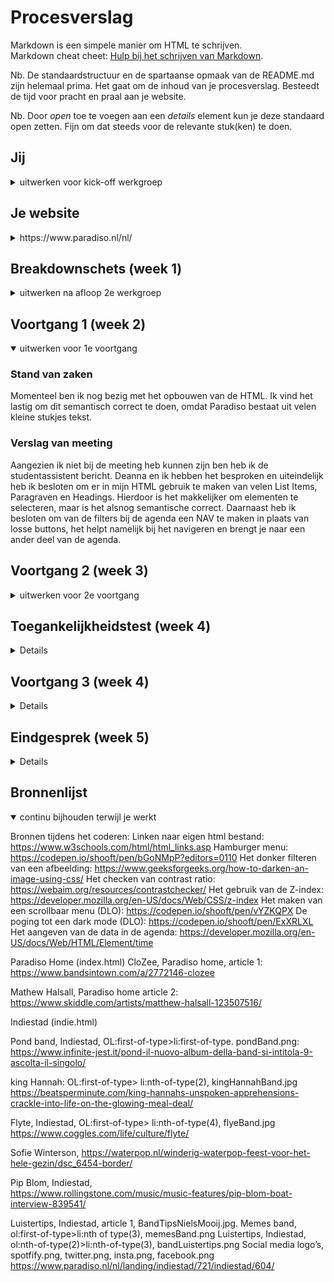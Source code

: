 # Procesverslag
Markdown is een simpele manier om HTML te schrijven.  
Markdown cheat cheet: [Hulp bij het schrijven van Markdown](https://github.com/adam-p/markdown-here/wiki/Markdown-Cheatsheet).

Nb. De standaardstructuur en de spartaanse opmaak van de README.md zijn helemaal prima. Het gaat om de inhoud van je procesverslag. Besteedt de tijd voor pracht en praal aan je website.

Nb. Door *open* toe te voegen aan een *details* element kun je deze standaard open zetten. Fijn om dat steeds voor de relevante stuk(ken) te doen.





## Jij

<details>
<summary>uitwerken voor kick-off werkgroep</summary>

### Auteur:
Nina van Eijk

#### Je startniveau:
Blauw 

#### Je focus:
Surface plane 
 
</details>





## Je website

<details>
<summary>https://www.paradiso.nl/nl/ </summary>

### Je opdracht:
link naar de website die je gaat namaken óf de naam/omschrijving van je eigen ontwerp

#### Screenshot(s) van de eerste pagina (small screen): 
Paradiso
<img src="images/ParadisoHomeScreenshot.png" width="375px" alt="Paradiso website ">

#### Screenshot(s) van de tweede pagina (small screen):
hier de naam van de pagina  
<img src="images/ParadisoIndieScreenshot.png" width="375px" alt="Indiestad html analyse">
 
</details>



## Breakdownschets (week 1)

<details>
<summary>uitwerken na afloop 2e werkgroep</summary>

### de hele pagina: 
<img src="images/htmlAnalyseHome.png" width="375px" alt="breakdown van de hele pagina">

### dynamisch deel (bijv menu): 
<img src="images/htmlAnalyseMenu.png" width="375px" alt="breakdown van een dynamisch deel">

</details>





## Voortgang 1 (week 2)

<details open>
<summary>uitwerken voor 1e voortgang</summary>

### Stand van zaken
Momenteel ben ik nog bezig met het opbouwen van de HTML. Ik vind het lastig om dit semantisch correct te doen, omdat Paradiso bestaat uit velen kleine stukjes tekst. 


### Verslag van meeting
Aangezien ik niet bij de meeting heb kunnen zijn ben heb ik de studentassistent bericht. Deanna en ik hebben het besproken en uiteindelijk heb ik besloten om er in mijn HTML gebruik te maken van velen List Items, Paragraven en Headings. Hierdoor is het makkelijker om elementen te selecteren, maar is het alsnog semantische correct. Daarnaast heb ik besloten om van de filters bij de agenda een NAV te maken in plaats van losse buttons, het helpt namelijk bij het navigeren en brengt je naar een ander deel van de agenda. 

</details>





## Voortgang 2 (week 3)

<details>
<summary>uitwerken voor 2e voortgang</summary>

### Stand van zaken
Momenteel werkt mijn website redelijk en is het ook om aan te zien, er moet echter nog wel gewerkt worden aan positionering en andere details. 


### Verslag van meeting
Ik heb hier tijdens de meeting vooral meegekeken en tijdens de meeting ook nog meegekregen hoe ik een laad animatie kon maken. Hier kon ik echter geen tijd meer in steken, omdat ik eerst flink moest werken aan de positionering en de CSS van mijn website. 


</details>





## Toegankelijkheidstest (week 4)

<details>

### Bevindingen
Lijst met je bevindingen die in de test naar voren kwamen:

#### Spasmes/Parkinson
Korte omschrijving: het menu is te lastig te bedienen door de kleine knoppen. Verder is het menu redelijk scrollbaar, de plaatjes zijn klikbaar, het menu zou ook breder kunnen, maar is bereikbaar. 
Oplossing: het navigatie menu moet groter: meer padding zodat het klikgedeelte makkelijker klikbaar is.  

#### Concentratieproblemen
Omschrijving: de website was redelijk behapbaar, maar in de foto’s staat teveel tekst waardoor je het niet goed kan lezen. 
Oplossing: kleinere en korte tekst op de afbeeldingen, zodat het niet een te grote lap tekst wordt. Ook eventueel grotere contrasten bij de letters, zodat je direct de aandacht hierop kan vestigen. 

#### Verschillende visuele beperkingen. 
Omschrijving: de meeste dingen gingen wel oké, alleen de agenda was vrijwel niet leesbaar. De contrasten in de agenda waren ook redelijk minimaal. 
Oplossing: de fonts en de contrasten moeten groter. 
 
#### Screenreader
Kort omschrijving: de screenreader gaat continu terug naar het hamburger menu en daardoor wordt het chaos. De puntjes achter de afbeeldingen bij de tekst zijn niet duidelijk. 
Oplossing: je zou lees meer achter alles kunnen zetten of je kan de teksten korter maken in de afbeeldingen en agenda’s. Je zou ook een speciale functie kunnen neerzetten die de tekst enkel visueel afkort. 
 
#### Tab-toets
Kort omschrijving: In principe deed de tab-toets prima zijn werk. De tab selector moet echter wel duidelijker zijn. 
Oplossing: de focus state moet meer opvallen en heeft een groter contrast nodig. 


</details>





## Voortgang 3 (week 4)

<details>

### Stand van zaken
Momenteel is mijn index pagina vrijwel klaar. Er moet enkel gewerkt worden aan een paar kleine details. Ik heb deze week ook de complete Indiestad pagina aangemaakt. Hier zijn nog enkele problemen: 
 - Er moet een slider komen die op zichzelf werkt. 
 - Mijn selectoren worden erg lang. 
 - Ik moet de agendapunten in de Paradiso pagina aan de rechterkant krijgen. 
 - Ik moet de tekst goed kunnen positioneren in de artikelen. 

### Verslag van meeting

- De slider is terug te vinden in oefening 1 van positioneren. Het is simpel op te lossen met display flex en overflow auto. 
- Sanne heeft mij aangeraden om 3 verschillende CSS pagina's aan te maken, ik hierna direct de Indiestad opmaak gescheiden van de Index opmaak. Ik heb er echter maar 2 pagina's van gemaakt omdat de Index en Indiestad pagina's nogal van elkaar verschillen. 
 - De agendapunten kunnen aan de rechterkant geplaatst worden door de elementen te verdelen in header en P
 - De tekst is makkelijk te positioneren door middel van flexbox. Ik had daarnaast een apart <time> element gemaakt voor de data, dit was goed alleen hier moesten nog data aan toegevoegd worden die die computer kan lezen. 

</details>





## Eindgesprek (week 5)

<details>
 
Verantwoording Surface plane: 

1.	Dark mode: er is een darkmode functie op de erg lichte pagina van Indiestad. 
De dark mode zou moeten werken, alleen hij werkt niet, ik heb alles meerdere keren gecheckt en hieronder staan de foto’s. Als ik werkbaar zou krijgen zou dit betekenen dat ik direct een groot stuk van mijn Surface Plane gehaald zou hebben. 
Ik weet niet wat het is, ik heb normaal nooit moeite met het verwijzen naar afbeeldingen maar hier op GitHub wel, ze staan in de images map als JSDarkmode en CSSDarkmode.
 
<img scr="images/JSDarkmode.png" alt="JS code Darkmode">
 
<img scr="images/CSSDarkmode.png" alt="CSS code darkmode">

2.	Kerst thema; er is een kerst thema op de homepage 
Op de index pagina hoort er een prachtig kerst thema te laden, zodra je dit aangeeft bij de checkbox. Dit is helaas niet het geval aangezien de Javascript niet aansluit op mijn pagina, het probleem ligt waarschijnlijk op dezelfde plek als de darkmodus. Zodra ik dit werkend krijgt, zal er een prachtig kerstthema tevoorschijn komen. 

3.	Toegankelijkheid: door op de knop te drukken ‘Paradiso toegankelijk’, gaat de site in een modus waarbij de contrasten hoog worden, de knoppen groot en de screenreaders het nog beter doen. Ik heb hier een aparte pagina voor gemaakt, omdat de lettergrote het vaak niet goed doet bij het design en ik wilde graag het design van de website behouden. Ik vind het echter toch interessant en heb daarom gekozen om een aparte pagina hiervoor te maken. 

Bron: https://webaim.org/resources/contrastchecker/ 
Ik heb mijn contrast ratio gecheckt en ik heb daarom de contrast ratio nog hoger gemaakt voor de toegankelijke website. Ik heb de tweede font veranderd van #99ccff naar #E0F1FF. Hierdoor is het contrast groter (07.07:1) en voldoet die niet enkel aan de richtlijnen van WCAG AA zoals de normale website, maar ook aan level WCAG AAA. 

Daarnaast heb ik ook de img gefilterd voor een groter contrast met de tekst heeft, deze functie heb ik gevonden via: 
https://www.geeksforgeeks.org/how-to-darken-an-image-using-css/ 

4.	Hamburger menu
Mijn grote trots van deze website is het hamburger menu. Deze werkt interactief: de knop is veranderd van vorm en het menu rolt op een rustige en fijne manier uit. Ik heb deze gemaakt door middel van het combineren van een aantal oefeningen in de lessen. De knop heb ik zichtbaar gehouden door de Z-index te vergroten. 

5.	Selectoren
Ik heb geprobeerd om genoeg selectoren toe te voegen aan aan alle knoppen. 

6.	Animatie
Ik wilde eigenlijk nog een animatie toevoegen zodra men klikt of hovert over het kerstthema, hier ben ik echter helaas niet aan toe gekomen, aangezien ik problemen had met de darkmode.  

Stand van zaken: 
Momenteel ziet mijn website er goed uit en is die gebruiksvriendelijk. Ik heb het echter niet compleet kunnen afmaken zoals ik wilde, ik wilde graag een werkende dark mode en een werkend kerst thema. Daarnaast had ik nog graag iets met een kerst animatie willen doen. De site ziet er verder prima uit, het is semantisch correct html, er is gebruik gemaakt van costum properties en de website ziet er mooi uit. Ik heb alleen geen idee waarom de dark mode en het kerst thema niet werkt. Hierboven zijn ook codes te zien van deze dark mode. Ik merkte verder wel dat het coderen erg goed ging en leuk was in dit blok en dat je soms met een paar regeltjes code iets moois kan maken (of alles kan verpesten). Ik voel nu wel meer vrijheid tijdens het coderen, doordat ik er dit blok zo intensief mee bezig was. 


### Screenshot(s)

 Hier is de home pagina: 
 <img src="images/finalScreenshotParadisoHome.png" alt="screenshot van frontend Paradiso">
 
 Hier is de Indiestad pagina. 
 Ik heb nooit last met verwijzen naar afbeeldingen, maar wel hier in Github, dus ik weet niet wat het is, maar de afbeelding staat ook in de images map als finalScreenshotIndiestad.png. 
 
 <img scr="images/finalScreenshotIndiestad.png" alt="screenshot van Indiestad Paradiso">
 
 <img scr="./images/finalScreenshotIndiestad.png" alt="screenshot van Indiestad Paradiso">
 
 Hier is de extra toegankelijke pagina: 
 
<img src="images/finalScreenshotParadisoToegang.png" alt="screenshot van de frontend van de extra toegankelijke Paradiso">
 

</details>





## Bronnenlijst

<details open>
<summary>continu bijhouden terwijl je werkt</summary>

Bronnen tijdens het coderen: 
Linken naar eigen html bestand: https://www.w3schools.com/html/html_links.asp 
Hamburger menu: https://codepen.io/shooft/pen/bGoNMpP?editors=0110 
Het donker filteren van een afbeelding: https://www.geeksforgeeks.org/how-to-darken-an-image-using-css/ 
Het checken van contrast ratio: https://webaim.org/resources/contrastchecker/
Het gebruik van de Z-index: https://developer.mozilla.org/en-US/docs/Web/CSS/z-index
Het maken van een scrollbaar menu (DLO): https://codepen.io/shooft/pen/vYZKQPX 
De poging tot een dark mode (DLO): https://codepen.io/shooft/pen/ExXRLXL 
Het aangeven van de data in de agenda: https://developer.mozilla.org/en-US/docs/Web/HTML/Element/time


Paradiso Home (index.html)
CloZee, Paradiso home, article 1: 
https://www.bandsintown.com/a/2772146-clozee

Mathew Halsall, Paradiso home article 2: 
https://www.skiddle.com/artists/matthew-halsall-123507516/ 

Indiestad (indie.html)

Pond band, Indiestad, OL:first-of-type>li:first-of-type. pondBand.png: 
https://www.infinite-jest.it/pond-il-nuovo-album-della-band-si-intitola-9-ascolta-il-singolo/ 

king Hannah: OL:first-of-type> li:nth-of-type(2), kingHannahBand.jpg
https://beatsperminute.com/king-hannahs-unspoken-apprehensions-crackle-into-life-on-the-glowing-meal-deal/ 

Flyte, Indiestad, OL:first-of-type> li:nth-of-type(4), flyeBand.jpg
https://www.coggles.com/life/culture/flyte/ 

Sofie Winterson, 
https://waterpop.nl/winderig-waterpop-feest-voor-het-hele-gezin/dsc_6454-border/ 

Pip Blom, Indiestad,  
https://www.rollingstone.com/music/music-features/pip-blom-boat-interview-839541/ 

Luistertips, Indiestad, article 1, BandTipsNielsMooij.jpg. 
Memes band, ol:first-of-type>li:nth of type(3), memesBand.png
Luistertips, Indiestad, ol:nth-of-type(2)>li:nth-of-type(3), bandLuistertips.png
Social media logo’s, spotfify.png, twitter.png, insta.png, facebook.png
https://www.paradiso.nl/nl/landing/indiestad/721/indiestad/604/



</details>
